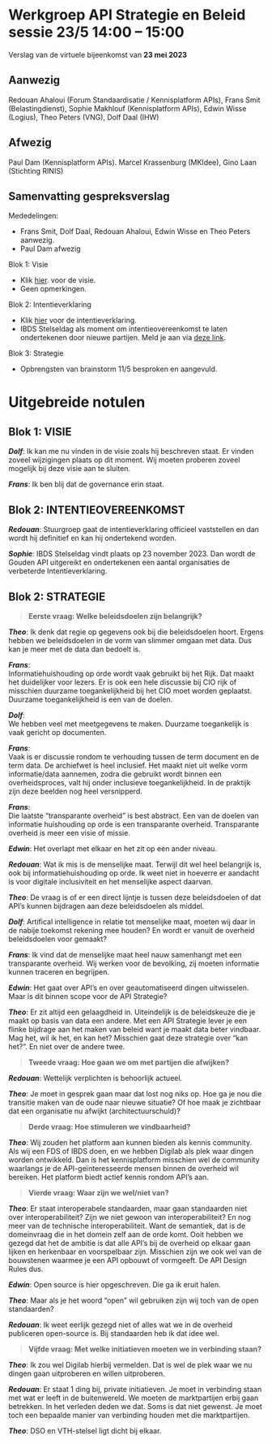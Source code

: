 # Werkgroep API Strategie en Beleid sessie 23/5 14:00 – 15:00
Verslag van de virtuele bijeenkomst van **23 mei 2023**

## Aanwezig
Redouan Ahaloui (Forum Standaardisatie / Kennisplatform APIs), Frans Smit (Belastingdienst), Sophie Makhlouf (Kennisplatform APIs), Edwin Wisse (Logius), Theo Peters (VNG), Dolf Daal (IHW)

## Afwezig
Paul Dam (Kennisplatform APIs). Marcel Krassenburg (MKIdee), Gino Laan (Stichting RINIS)

## Samenvatting gespreksverslag

Mededelingen:
-	Frans Smit, Dolf Daal, Redouan Ahaloui, Edwin Wisse en Theo Peters aanwezig.
-	Paul Dam afwezig

Blok 1: Visie
-	Klik [hier](https://github.com/Geonovum/KP-APIs/blob/master/overleggen/Werkgroep%20API%20strategie%20en%20beleid/Werkversie/api-strategie-(vervolg)-2023.MD). voor de visie. 
-	Geen opmerkingen.

Blok 2: Intentieverklaring
-	Klik [hier](https://github.com/Geonovum/KP-APIs/blob/master/overleggen/Werkgroep%20API%20strategie%20en%20beleid/Werkversie/intentieverklaring.md) voor de intentieverklaring. 
-	IBDS Stelseldag als moment om intentieovereenkomst te laten ondertekenen door nieuwe partijen. Meld je aan via [deze link](https://realisatieibds.pleio.nl/events/view/46addf7f-5c2a-4434-abdf-bd627e7d8444/save-the-date-op-23-11-23-is-er-een-ibds-dag). 

Blok 3: Strategie
-	Opbrengsten van brainstorm 11/5 besproken en aangevuld. 

# Uitgebreide notulen

## Blok 1: VISIE

***Dolf***:
Ik kan me nu vinden in de visie zoals hij beschreven staat. Er vinden zoveel wijzigingen plaats op dit moment. Wij moeten proberen zoveel mogelijk bij deze visie aan te sluiten. 

***Frans***:
Ik ben blij dat de governance erin staat.

## Blok 2: INTENTIEOVEREENKOMST

***Redouan***:
Stuurgroep gaat de intentieverklaring officieel vaststellen en dan wordt hij definitief en kan hij ondertekend worden. 

***Sophie***:
IBDS Stelseldag vindt plaats op 23 november 2023. Dan wordt de Gouden API uitgereikt en ondertekenen een aantal organisaties de verbeterde Intentieverklaring.

## Blok 2: STRATEGIE

>**Eerste vraag: Welke beleidsdoelen zijn belangrijk?**

***Theo***: 
Ik denk dat regie op gegevens ook bij die beleidsdoelen hoort. Ergens hebben we beleidsdoelen in de vorm van slimmer omgaan met data. Dus kan je meer met de data dan bedoelt is.

***Frans***:  
Informatiehuishouding op orde wordt vaak gebruikt bij het Rijk. Dat maakt het duidelijker voor lezers. Er is ook een hele discussie bij CIO rijk of misschien duurzame toegankelijkheid bij het CIO moet worden geplaatst. Duurzame toegankelijkheid is een van de doelen. 

***Dolf***:  
We hebben veel met meetgegevens te maken. Duurzame toegankelijk is vaak gericht op documenten. 

***Frans***:  
Vaak is er discussie rondom te verhouding tussen de term document en de term data. De archiefwet is heel inclusief. Het maakt niet uit welke vorm informatie/data aannemen, zodra die gebruikt wordt binnen een overheidsproces, valt hij onder inclusieve toegankelijkheid. In de praktijk zijn deze beelden nog heel versnipperd. 

***Frans***:  
Die laatste “transparante overheid” is best abstract. Een van de doelen van informatie huishouding op orde is een transparante overheid. Transparante overheid is meer een visie of missie. 

***Edwin***: 
Het overlapt met elkaar en het zit op een ander niveau. 

***Redouan***:
Wat ik mis is de menselijke maat. Terwijl dit wel heel belangrijk is, ook bij informatiehuishouding op orde. Ik weet niet in hoeverre er aandacht is voor digitale inclusiviteit en het menselijke aspect daarvan.

***Theo***: 
De vraag is of er een direct lijntje is tussen deze beleidsdoelen of dat API’s kunnen bijdragen aan deze beleidsdoelen als middel. 

***Dolf***: 
Artifical intelligence in relatie tot menselijke maat, moeten wij daar in de nabije toekomst rekening mee houden? En wordt er vanuit de overheid beleidsdoelen voor gemaakt? 

***Frans***: 
Ik vind dat de menselijke maat heel nauw samenhangt met een transparante overheid. Wij werken voor de bevolking, zij moeten informatie kunnen traceren en begrijpen. 

***Edwin***: 
Het gaat over API’s en over geautomatiseerd dingen uitwisselen. Maar is dit binnen scope voor de API Strategie?

***Theo***: 
Er zit altijd een gelaagdheid in. Uiteindelijk is de beleidskeuze die je maakt op basis van data een andere. Met een API Strategie lever je een flinke bijdrage aan het maken van beleid want je maakt data beter vindbaar. Mag het, wil ik het, en kan het? Misschien gaat deze strategie over “kan het?”. En niet over de andere twee. 

>**Tweede vraag: Hoe gaan we om met partijen die afwijken?**

***Redouan***:
Wettelijk verplichten is behoorlijk actueel. 

***Theo***: 
Je moet in gesprek gaan maar dat lost nog niks op. Hoe ga je nou die transitie maken van de oude naar nieuwe situatie? Of hoe maak je zichtbaar dat een organisatie nu afwijkt (architectuurschuld)? 

>**Derde vraag: Hoe stimuleren we vindbaarheid?**

***Theo***: 
Wij zouden het platform aan kunnen bieden als kennis community. Als wij een FDS of IBDS doen, en we hebben Digilab als plek waar dingen worden ontwikkeld. Dan is het kennisplatform misschien wel de community waarlangs je de API-geïnteresseerde mensen binnen de overheid wil bereiken. Het platform biedt actief kennis rondom API’s aan. 

>**Vierde vraag: Waar zijn we wel/niet van?**

***Theo***: 
Er staat interoperabele standaarden, maar gaan standaarden niet over interoperabiliteit? Zijn we niet gewoon van interoperabiliteit? En nog meer van de technische interoperabiliteit. Want de semantiek, dat is de domeinvraag die in het domein zelf aan de orde komt. Ooit hebben we gezegd dat het de ambitie is dat alle API’s bij de overheid op elkaar gaan lijken en herkenbaar en voorspelbaar zijn. Misschien zijn we ook wel van de bouwstenen waarmee je een API opbouwt of vormgeeft. De API Design Rules dus. 

***Edwin***: 
Open source is hier opgeschreven. Die ga ik eruit halen.

***Theo***: 
Maar als je het woord “open” wil gebruiken zijn wij toch van de open standaarden? 

***Redouan***:
Ik weet eerlijk gezegd niet of alles wat we in de overheid publiceren open-source is. Bij standaarden heb ik dat idee wel. 

>**Vijfde vraag: Met welke initiatieven moeten we in verbinding staan?**

***Theo***: 
Ik zou wel Digilab hierbij vermelden. Dat is wel de plek waar we nu dingen gaan uitproberen en willen uitproberen. 

***Redouan***:
Er staat 1 ding bij, private initiatieven. Je moet in verbinding staan met wat er leeft in de buitenwereld. We moeten de marktpartijen erbij gaan betrekken. In het verleden deden we dat. Soms is dat niet gewenst. Je moet toch een bepaalde manier van verbinding houden met die marktpartijen. 

***Theo***: 
DSO en VTH-stelsel ligt dicht bij elkaar.
